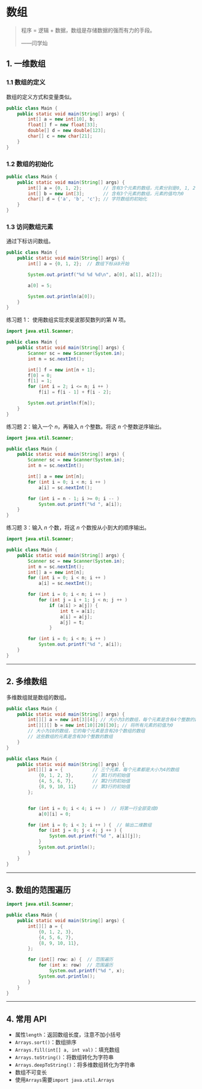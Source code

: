 # 数组

> 程序 = 逻辑 + 数据，数组是存储数据的强而有力的手段。
>
> ——闫学灿

## 1. 一维数组

### 1.1 数组的定义

数组的定义方式和变量类似。

```java linenums="1"
public class Main {
    public static void main(String[] args) {
        int[] a = new int[10], b;
        float[] f = new float[33];
        double[] d = new double[123];
        char[] c = new char[21];
    }
}
```

### 1.2 数组的初始化

```java linenums="1"
public class Main {
    public static void main(String[] args) {
        int[] a = {0, 1, 2};        // 含有3个元素的数组，元素分别是0, 1, 2
        int[] b = new int[3];       // 含有3个元素的数组，元素的值均为0
        char[] d = {'a', 'b', 'c'}; // 字符数组的初始化
    }
}
```

### 1.3 访问数组元素

通过下标访问数组。

```java linenums="1"
public class Main {
    public static void main(String[] args) {
        int[] a = {0, 1, 2};  // 数组下标从0开始

        System.out.printf("%d %d %d\n", a[0], a[1], a[2]);

        a[0] = 5;

        System.out.println(a[0]);
    }
}
```

练习题 1： 使用数组实现求斐波那契数列的第 $N$ 项。

```java linenums="1"
import java.util.Scanner;

public class Main {
    public static void main(String[] args) {
        Scanner sc = new Scanner(System.in);
        int n = sc.nextInt();

        int[] f = new int[n + 1];
        f[0] = 0;
        f[1] = 1;
        for (int i = 2; i <= n; i ++ )
            f[i] = f[i - 1] + f[i - 2];

        System.out.println(f[n]);
    }
}
```

练习题 2：输入一个 $n$，再输入 $n$ 个整数。将这 $n$ 个整数逆序输出。

```java linenums="1"
import java.util.Scanner;

public class Main {
    public static void main(String[] args) {
        Scanner sc = new Scanner(System.in);
        int n = sc.nextInt();

        int[] a = new int[n];
        for (int i = 0; i < n; i ++ )
            a[i] = sc.nextInt();

        for (int i = n - 1; i >= 0; i -- )
            System.out.printf("%d ", a[i]);
    }
}
```

练习题 3：输入 $n$ 个数，将这 $n$ 个数按从小到大的顺序输出。

```java linenums="1"
import java.util.Scanner;

public class Main {
    public static void main(String[] args) {
        Scanner sc = new Scanner(System.in);
        int n = sc.nextInt();
        int[] a = new int[n];
        for (int i = 0; i < n; i ++ )
            a[i] = sc.nextInt();

        for (int i = 0; i < n; i ++ )
            for (int j = i + 1; j < n; j ++ )
                if (a[i] > a[j]) {
                    int t = a[i];
                    a[i] = a[j];
                    a[j] = t;
                }

        for (int i = 0; i < n; i ++ )
            System.out.printf("%d ", a[i]);
    }
}
```

---

## 2. 多维数组

多维数组就是数组的数组。

```java linenums="1"
public class Main {
    public static void main(String[] args) {
        int[][] a = new int[3][4]; // 大小为3的数组，每个元素是含有4个整数的数组。
        int[][][] b = new int[10][20][30]; // 将所有元素的初值为0
        // 大小为10的数组，它的每个元素是含有20个数组的数组
        // 这些数组的元素是含有30个整数的数组
    }
}
```

```java linenums="1"
public class Main {
    public static void main(String[] args) {
        int[][] a = {           // 三个元素，每个元素都是大小为4的数组
            {0, 1, 2, 3},       // 第1行的初始值
            {4, 5, 6, 7},       // 第2行的初始值
            {8, 9, 10, 11}      // 第3行的初始值
        };


        for (int i = 0; i < 4; i ++ )  // 将第一行全部变成0
            a[0][i] = 0;

        for (int i = 0; i < 3; i ++ ) {  // 输出二维数组
            for (int j = 0; j < 4; j ++ ) {
                System.out.printf("%d ", a[i][j]);
            }
            System.out.println();
        }
    }
}
```

---

## 3. 数组的范围遍历

```java linenums="1"
import java.util.Scanner;

public class Main {
    public static void main(String[] args) {
        int[][] a = {
            {0, 1, 2, 3},
            {4, 5, 6, 7},
            {8, 9, 10, 11},
        };

        for (int[] row: a) {  // 范围遍历
            for (int x: row)  // 范围遍历
                System.out.printf("%d ", x);
            System.out.println();
        }
    }
}
```

---

## 4. 常用 API

- 属性`length`：返回数组长度，注意不加小括号
- `Arrays.sort()`：数组排序
- `Arrays.fill(int[] a, int val)`：填充数组
- `Arrays.toString()`：将数组转化为字符串
- `Arrays.deepToString()`：将多维数组转化为字符串
- 数组不可变长
- 使用`Arrays`需要`import java.util.Arrays`
